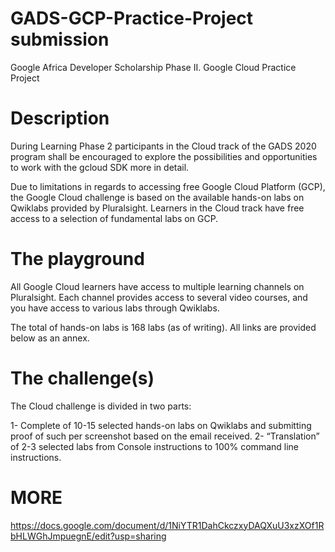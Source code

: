 # GADS-GCP-Practice-Project submission
Google Africa Developer Scholarship Phase II. Google Cloud Practice Project

# Description

During Learning Phase 2 participants in the Cloud track of the GADS 2020 program shall be encouraged to explore the possibilities and opportunities to work with the gcloud SDK more in detail.

Due to limitations in regards to accessing free Google Cloud Platform (GCP), the Google Cloud challenge is based on the available hands-on labs on Qwiklabs provided by Pluralsight. Learners in the Cloud track have free access to a selection of fundamental labs on GCP.

# The playground

All Google Cloud learners have access to multiple learning channels on Pluralsight. Each channel provides access to several video courses, and you have access to various labs through Qwiklabs. 

The total of hands-on labs is 168 labs (as of writing). All links are provided below as an annex.

# The challenge(s)

The Cloud challenge is divided in two parts:

 1- Complete of 10-15 selected hands-on labs on Qwiklabs and submitting proof of such per screenshot based on the email received.
 2- “Translation” of 2-3 selected labs from Console instructions to 100% command line instructions.

# MORE
https://docs.google.com/document/d/1NiYTR1DahCkczxyDAQXuU3xzXOf1RbHLWGhJmpuegnE/edit?usp=sharing
